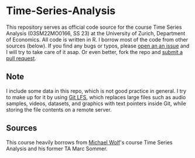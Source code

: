 # Time-Series-Analysis

This repository serves as official code source for the course Time Series Analysis (03SM22MO0166, SS 23) at the University of Zurich, Department of Economics. All code is written in R. I borrow most of the code from other sources (below). If you find any bugs or typos, please [open an an issue](https://docs.github.com/en/issues/tracking-your-work-with-issues/creating-an-issue) and I will try to take care of it asap. Or even better, fork the repo and [submit a pull request](https://docs.github.com/en/pull-requests/collaborating-with-pull-requests/proposing-changes-to-your-work-with-pull-requests/creating-a-pull-request-from-a-fork).

## Note

I include some data in this repo, which is not good practice in general. I try to make up for it by using [Git LFS](https://git-lfs.com), which replaces large files such as audio samples, videos, datasets, and graphics with text pointers inside Git, while storing the file contents on a remote server.

## Sources

This course heavily borrows from [Michael Wolf](https://www.econ.uzh.ch/en/people/faculty/wolf.html)'s course Time Series Analysis and his former TA Marc Sommer.
